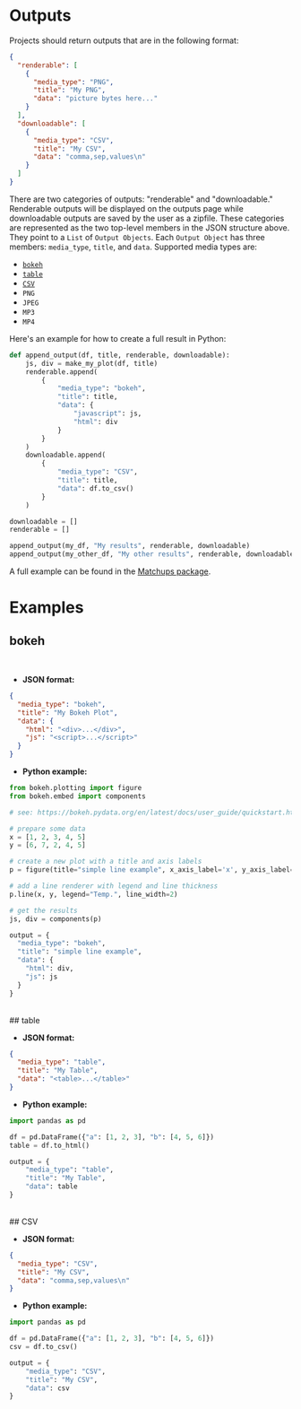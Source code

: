 # Outputs



Projects should return outputs that are in the following format:



```json
{
  "renderable": [
    {
      "media_type": "PNG",
      "title": "My PNG",
      "data": "picture bytes here..."
    }
  ],
  "downloadable": [
    {
      "media_type": "CSV",
      "title": "My CSV",
      "data": "comma,sep,values\n"
    }
  ]
}
```



There are two categories of outputs: "renderable" and "downloadable." Renderable outputs will be displayed on the outputs page while downloadable outputs are saved by the user as a zipfile. These categories are represented as the two top-level members in the JSON structure above. They point to a `List` of `Output Objects`.  Each `Output Object` has three members: `media_type`, `title`, and `data`.  Supported media types are:

- [`bokeh`](#bokeh)
- [`table`](#table)
- [`CSV`](#CSV)
- `PNG`
- `JPEG`
- `MP3`
- `MP4`



Here's an example for how to create a full result in Python:

```python
def append_output(df, title, renderable, downloadable):
  	js, div = make_my_plot(df, title)
    renderable.append(
        {
            "media_type": "bokeh",
            "title": title,
            "data": {
                "javascript": js,
                "html": div
            }
        }
    )
    downloadable.append(
        {
            "media_type": "CSV",
            "title": title,
            "data": df.to_csv()
        }
    )

downloadable = []
renderable = []

append_output(my_df, "My results", renderable, downloadable)
append_output(my_other_df, "My other results", renderable, downloadable)
```

A full example can be found in the [Matchups package](https://github.com/hdoupe/Matchups/blob/009d7e698f773fa28f41a574141a3c18d1bacf62/matchups/matchups.py#L61-L83).



# Examples


## bokeh
<br>

- **JSON format:**

```json
{
  "media_type": "bokeh",
  "title": "My Bokeh Plot",
  "data": {
    "html": "<div>...</div>",
    "js": "<script>...</script>"
  }
}

```

- **Python example:**

```python
from bokeh.plotting import figure
from bokeh.embed import components

# see: https://bokeh.pydata.org/en/latest/docs/user_guide/quickstart.html#getting-started

# prepare some data
x = [1, 2, 3, 4, 5]
y = [6, 7, 2, 4, 5]

# create a new plot with a title and axis labels
p = figure(title="simple line example", x_axis_label='x', y_axis_label='y')

# add a line renderer with legend and line thickness
p.line(x, y, legend="Temp.", line_width=2)

# get the results
js, div = components(p)

output = {
  "media_type": "bokeh",
  "title": "simple line example",
  "data": {
    "html": div,
    "js": js
  }
}
```

<br>
## table
<br>

- **JSON format:**

```json
{
  "media_type": "table",
  "title": "My Table",
  "data": "<table>...</table>"
}
```

- **Python example:**

```python
import pandas as pd

df = pd.DataFrame({"a": [1, 2, 3], "b": [4, 5, 6]})
table = df.to_html()

output = {
    "media_type": "table",
    "title": "My Table",
    "data": table
}
```


<br>
## CSV
<br>

- **JSON format:**

```json
{
  "media_type": "CSV",
  "title": "My CSV",
  "data": "comma,sep,values\n"
}
```

- **Python example:**

```python
import pandas as pd

df = pd.DataFrame({"a": [1, 2, 3], "b": [4, 5, 6]})
csv = df.to_csv()

output = {
    "media_type": "CSV",
    "title": "My CSV",
    "data": csv
}
```
